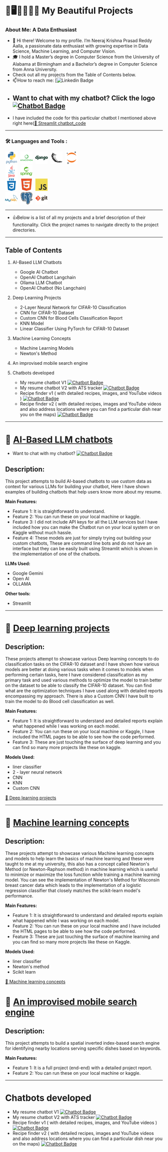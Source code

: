 # 🚀🖥️👩‍💻💬🤖 My Beautiful Projects

### About Me: A Data Enthusiast
- 👋 Hi there! Welcome to my profile. I’m Neeraj Krishna Prasad Reddy Aalla, a passionate data enthusiast with growing expertise in Data Science, Machine Learning, and Computer Vision.
- 🎓 I hold a Master’s degree in Computer Science from the University of Alabama at Birmingham and a Bachelor’s degree in Computer Science from Anna University.
- Check out all my projects from the Table of Contents below.
- :mailbox:How to reach me: [![Linkedin Badge](https://www.linkedin.com/in/neeraj-reddy-b9ab43141)
- ## Want to chat with my chatbot? Click the logo [![Chatbot Badge](https://img.shields.io/badge/Chatbot-Streamlit-green?style=flat&logo=streamlit&logoColor=white&logoSize=50)](https://sriker-chatbot.streamlit.app/)
- I have included the code for this particular chatbot I mentioned above right here([📁 Streamlit chatbot_code](https://github.com/SrikerJoshi/Projects/blob/main/AI%20based%20LLM%20Chatbots/streamlit_ai_chatbot.py)

---
### :hammer_and_wrench: Languages and Tools :
<div>
  <img src="https://github.com/devicons/devicon/blob/master/icons/python/python-original-wordmark.svg" title="Python" alt="Python" width="40" height="40"/>&nbsp;
  <img src="https://github.com/devicons/devicon/blob/master/icons/anaconda/anaconda-original-wordmark.svg" title="anaconda" alt="anaconda" width="40" height="40"/>&nbsp;
  <img src="https://github.com/devicons/devicon/blob/master/icons/django/django-plain-wordmark.svg" title="django" alt="django" width="40" height="40"/>&nbsp;
  <img src="https://github.com/devicons/devicon/blob/master/icons/flask/flask-original.svg" title="Flask" alt="Flask" width="40" height="40"/>&nbsp;
  <img src="https://github.com/devicons/devicon/blob/master/icons/jupyter/jupyter-original.svg" title="Juypter" alt="Juypter " width="40" height="40"/>&nbsp;
</div>
<div>
  <img src="https://github.com/devicons/devicon/blob/master/icons/java/java-original-wordmark.svg" title="Java" alt="Java" width="40" height="40"/>&nbsp;
   <img src="https://github.com/devicons/devicon/blob/master/icons/spring/spring-original-wordmark.svg" title="Spring" alt="Spring" width="40" height="40"/>&nbsp;
</div>
<div>
  <img src="https://github.com/devicons/devicon/blob/master/icons/css3/css3-plain-wordmark.svg"  title="CSS3" alt="CSS" width="40" height="40"/>&nbsp;
  <img src="https://github.com/devicons/devicon/blob/master/icons/html5/html5-original.svg" title="HTML5" alt="HTML" width="40" height="40"/>&nbsp;
  <img src="https://github.com/devicons/devicon/blob/master/icons/javascript/javascript-original.svg" title="JavaScript" alt="JavaScript" width="40" height="40"/>&nbsp;
</div>
<div>
  <img src="https://github.com/devicons/devicon/blob/master/icons/mysql/mysql-original-wordmark.svg" title="MySQL"  alt="MySQL" width="40" height="40"/>&nbsp;
  <img src="https://github.com/devicons/devicon/blob/master/icons/postgresql/postgresql-original.svg" title="Postgresql"  alt="Postgresql" width="40" height="40"/>&nbsp;
  <img src="https://github.com/devicons/devicon/blob/master/icons/git/git-original-wordmark.svg" title="Git" alt="Git" width="40" height="40"/>
</div>

---
- 👍Below is a list of all my projects and a brief description of their functionality. Click the project names to navigate directly to the project directories.
---
  
   ## Table of Contents

1. AI-Based LLM Chatbots
   - Google AI Chatbot
   - OpenAI Chatbot Langchain
   - Ollama LLM Chatbot
   - OpenAI Chatbot (No Langchain)

2. Deep Learning Projects
   - 2-Layer Neural Network for CIFAR-10 Classification
   - CNN for CIFAR-10 Dataset
   - Custom CNN for Blood Cells Classification Report
   - KNN Model
   - Linear Classifier Using PyTorch for CIFAR-10 Dataset

3. Machine Learning Concepts
   - Machine Learning Models
   - Newton's Method
     
4. An improvised mobile search engine
   
5. Chatbots developed
   - My resume chatbot V1 [![Chatbot Badge](https://img.shields.io/badge/Chatbot-Streamlit-green?style=flat&logo=streamlit&logoColor=white&logoSize=50)](https://sriker-chatbot.streamlit.app/)
   - My resume chatbot V2 with ATS tracker [![Chatbot Badge](https://img.shields.io/badge/Chatbot-Streamlit-green?style=flat&logo=streamlit&logoColor=white&logoSize=50)](https://sriker-chatbot-v2.streamlit.app/)
   - Recipe finder v1 ( with detailed recipes, images, and YouTube videos ) [![Chatbot Badge](https://img.shields.io/badge/Chatbot-Streamlit-green?style=flat&logo=streamlit&logoColor=white&logoSize=50)](https://all-recipe-finder-1.streamlit.app/)
   - Recipe finder v2 ( with detailed recipes, images and YouTube videos and also address locations where you can find a particular dish near you on the maps) [![Chatbot Badge](https://img.shields.io/badge/Chatbot-Streamlit-green?style=flat&logo=streamlit&logoColor=white&logoSize=50)](https://recipe-finder-v-02.streamlit.app/)
   

---

# 📂 [AI-Based LLM chatbots](https://github.com/SrikerJoshi/Projects/tree/main/AI%20based%20LLM%20Chatbots) <a name="AI-based LLM Chatbots"></a> 

- Want to chat with my chatbot? [![Chatbot Badge](https://img.shields.io/badge/Chatbot-Streamlit-green?style=flat&logo=streamlit&logoColor=white&logoSize=50)](https://sriker-chatbot.streamlit.app/)

## **Description:**
This project attempts to build AI-based chatbots to use custom data as context for various LLMs for building your chatbot, Here I have shown examples of building chatbots that help users know more about my resume.

**Main Features:**
- Feature 1: It is straightforward to understand.
- Feature 2: You can run these on your local machine or kaggle.
- Feature 3: I did not include API keys for all the LLM services but I have included how you can make the Chatbot run on your local system or on Kaggle without much hassle.
- Feature 4: These models are just for simply trying out building your custom chatbots, These are command line bots and do not have an interface but they can be easily built using Streamlit which is shown in the implementation of one of the chatbots.

**LLMs Used:**  
- Google Gemini  
- Open AI  
- OLLAMA
  
**Other tools:**
- Streamlit



---

# 📂 [Deep learning projects](https://github.com/SrikerJoshi/Projects/tree/main/Deep%20learning%20projects) <a name="Deep learning projects"></a> 
## **Description:**  
These projects attempt to showcase various Deep learning concepts to do classification tasks on the CIFAR-10 dataset and I have shown how various models are better at doing various tasks when it comes to models when performing certain tasks, here I have considered classification as my primary task and used various methods to optimize the model to train better on the dataset to be able to classify the CIFAR-10 dataset. You can find what are the optimization techniques I have used along with detailed reports encompassing my approach. There is also a Custom CNN I have built to train the model to do Blood cell classification as well.

**Main Features:**
- Feature 1: It is straightforward to understand and detailed reports explain what happened while I was working on each model.
- Feature 2: You can run these on your local machine or Kaggle, I have included the HTML pages to be able to see how the code performed.
- Feature 3: These are just touching the surface of deep learning and you can find so many more projects like these on kaggle.

**Models Used:**  
- liner classifier 
- 2 - layer neural network  
- CNN
- KNN
- Custom CNN

[📁 Deep learning projects](https://github.com/SrikerJoshi/Projects/tree/main/Deep%20learning%20projects)

---

# 📂 [Machine learning concepts](https://github.com/SrikerJoshi/Projects/tree/main/Machine%20learning%20concepts) <a name="Machine learning concepts"></a> 
## **Description:**  
These projects attempt to showcase various Machine learning concepts and models to help learn the basics of machine learning and these were taught to me at my university, this also has a concept called Newton's Method (or Newton-Raphson method) in machine learning which is useful to minimize or maximize the loss function while training a machine learning model. You can see the implementation of Newton's Method for Wisconsin breast cancer data which leads to the implementation of a logistic regression classifier that closely matches the scikit-learn model's performance.

**Main Features:**
- Feature 1: It is straightforward to understand and detailed reports explain what happened while I was working on each model.
- Feature 2: You can run these on your local machine and I have included the HTML pages to be able to see how the code performed.
- Feature 3: These are just touching the surface of machine learning and you can find so many more projects like these on Kaggle.

**Models Used:**  
- liner classifier 
- Newton's method 
- Scikit learn

[📁 Machine learning concepts](https://github.com/SrikerJoshi/Projects/tree/main/Machine%20learning%20concepts)

# 📂 [An improvised mobile search engine](https://github.com/SrikerJoshi/Projects/tree/main/Improvised%20mobile%20search%20engine) <a name="An improvised mobile search engine"></a> 
## **Description:**  
This project attempts to build a spatial inverted index-based search engine for identifying nearby locations serving specific dishes based on keywords.

**Main Features:**
- Feature 1: It is a full project (end-end)  with a detailed project report.
- Feature 2: You can run these on your local machine or kaggle.
  
---
# Chatbots developed <a name="Chatbots developed"></a> 
   - My resume chatbot V1 [![Chatbot Badge](https://img.shields.io/badge/Chatbot-Streamlit-green?style=flat&logo=streamlit&logoColor=white&logoSize=50)](https://sriker-chatbot.streamlit.app/)
   - My resume chatbot V2 with ATS tracker [![Chatbot Badge](https://img.shields.io/badge/Chatbot-Streamlit-green?style=flat&logo=streamlit&logoColor=white&logoSize=50)](https://sriker-chatbot-v2.streamlit.app/)
   - Recipe finder v1 ( with detailed recipes, images, and YouTube videos ) [![Chatbot Badge](https://img.shields.io/badge/Chatbot-Streamlit-green?style=flat&logo=streamlit&logoColor=white&logoSize=50)](https://all-recipe-finder-1.streamlit.app/)
   - Recipe finder v2 ( with detailed recipes, images and YouTube videos and also address locations where you can find a particular dish near you on the maps) [![Chatbot Badge](https://img.shields.io/badge/Chatbot-Streamlit-green?style=flat&logo=streamlit&logoColor=white&logoSize=50)](https://recipe-finder-v-02.streamlit.app/)







